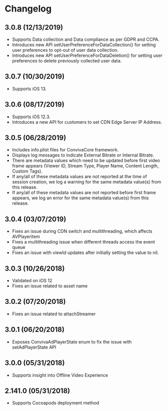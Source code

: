 # Changelog

## 3.0.8 (12/13/2019)
* Supports Data collection and Data compliance as per GDPR and CCPA.
* Introduces new API setUserPreferenceForDataCollection() for setting user preferences to opt-out of user data collection.
* Introduces new API setUserPreferenceForDataDeletion() for setting user preferences to delete previously collected user data.

## 3.0.7 (10/30/2019)
* Supports iOS 13.

## 3.0.6 (08/17/2019)
* Supports iOS 12.3.
* Introduces a new API for customers to set CDN Edge Server IP Address.


## 3.0.5 (06/28/2019)
* Includes info.plist files for ConvivaCore framework.
* Displays log messages to indicate External Bitrate or Internal Bitrate.
* There are metadata values which need to be updated before first video frame appears (Viewer ID, Stream Type, Player Name, Content Length, Custom Tags).
* If any/all of these metadata values are not reported at the time of session creation, we log a warning for the same metadata value(s) from this release.
* If any/all of these metadata values are not reported before first frame appears, we log an error for the same metadata value(s) from this release.

## 3.0.4 (03/07/2019)
* Fixes an issue during CDN switch and multithreading, which affects AVPlayeritem
* Fixes a multithreading issue when different threads access the event queue
* Fixes an issue with viewId updates after initially setting the value to nil.

## 3.0.3 (10/26/2018)
* Validated on iOS 12
* Fixes an issue related to asset name

## 3.0.2 (07/20/2018)
* Fixes an issue related to attachStreamer

## 3.0.1 (06/20/2018)
* Exposes ConvivaAdPlayerState enum to fix the issue with setAdPlayerState API

## 3.0.0 (05/31/2018)
* Supports insight into Offline Video Experience

## 2.141.0 (05/31/2018)
* Supports Cocoapods deployment method
